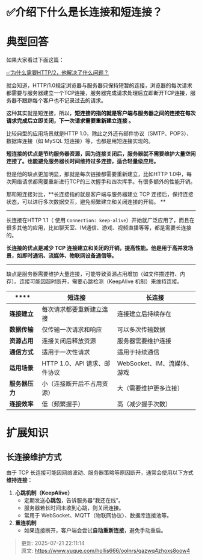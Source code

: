 # ✅介绍下什么是长连接和短连接？

# 典型回答


如果大家看过下面这篇：



[✅为什么需要HTTP/2，他解决了什么问题？](https://www.yuque.com/hollis666/oolnrs/hiqe1d)



就会知道，<font style="color:#000000;">HTTP/1.0规定浏览器与服务器只保持短暂的连接，浏览器的每次请求都需要与服务器建立一个TCP连接，服务器完成请求处理后立即断开TCP连接，服务器不跟踪每个客户也不记录过去的请求。</font>

<font style="color:#000000;"></font>

<font style="color:#000000;">这种其实就是短连接，所以，</font>**<font style="color:#000000;">短连接的指的就是客户端与服务器之间的连接在每次请求完成后立即关闭，下一次请求需要重新建立连接 。</font>**

<font style="color:#000000;"></font>

比较典型的应用场景就是HTTP 1.0，除此之外还有邮件协议（SMTP、POP3）、数据库连接（如 MySQL 短连接）等，也都是用短连接实现的。



**短连接的优点是节约服务器资源，因为连接关闭后，服务器就不需要维护大量空闲连接了。也能避免服务器长时间维持过多连接，适合轻量级应用。**



但是他的缺点更加明显，那就是每次链接都需要重新建立，比如HTTP 1.0中，每次网络请求都需要重新进行TCP的三次握手和四次挥手。有很多额外的性能开销。



那和短连接对比，**长连接指的就是客户端与服务器建立 TCP 连接后，保持连接状态，可以进行多次数据交互，避免频繁建立和关闭连接的开销。  **

****

长连接在HTTP 1.1（ 使用 `Connection: keep-alive`）开始就广泛应用了，而且在很多其他的应用，比如聊天室、IM通信、游戏、视频直播等等，都是需要长连接的。



**长连接的优点是减少 TCP 连接建立和关闭的开销，提高性能。他是用于高并发场景，如即时通讯、流媒体、物联网设备通信等。**

****

缺点是服务器需要维护大量连接，可能导致资源占用增加（如文件描述符、内存）。连接可能因超时断开，需要心跳检测（KeepAlive 机制）来维持连接。



| **** | **短连接** | **长连接** |
| --- | --- | --- |
| **连接建立** | 每次请求都要重新建立连接 | 连接建立后持续存在 |
| **数据传输** | 仅传输一次请求和响应 | 可以多次传输数据 |
| **资源占用** | 连接关闭后释放资源 | 服务器需要维护连接 |
| **通信方式** | 适用于一次性请求 | 适用于持续通信 |
| **适用场景** | HTTP 1.0、API 请求、邮件协议 | WebSocket、IM、流媒体、游戏 |
| **服务器压力** | 小（连接断开后不占用资源） | 大（需要维护更多连接） |
| **连接效率** | 低（频繁握手） | 高（减少握手次数） |




# 扩展知识


## 长连接维护方式


由于 TCP 长连接可能因网络波动、服务器策略等原因断开，通常会使用以下方式**维持连接**：



1. **心跳机制（KeepAlive）**
    - 定期发送**心跳包**，告诉服务器“我还在线”。
    - 服务器若长时间未收到心跳，则关闭连接。
    - 常用于 WebSocket、MQTT（物联网协议）、数据库连接池等。
2. **重连机制**
    - 如果连接断开，客户端会尝试**自动重新连接**，避免手动重启。









> 更新: 2025-07-21 22:11:14  
> 原文: <https://www.yuque.com/hollis666/oolnrs/qazwq4zhoxs8oow4>